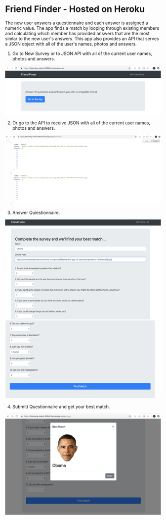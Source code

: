 # Friend Finder - Hosted on Heroku


The new user answers a questionnaire and each answer is assigned a numeric value. The app finds a match by looping through existing members and calculating which member has provided answers that are the most simlar to the new user's answers. This app also provides an API that serves a JSON object with all of the user's names, photos and answers. 


1.  Go to New Survey or to JSON API with all of the current user names, photos and answers.
   

![Results Image](https://github.com/fedevillalp/FriendFinder/blob/master/images/1.png)

2.  Or go to the API to receive JSON with all of the current user names, photos and answers.
   
![Results Image](https://github.com/fedevillalp/FriendFinder/blob/master/images/5.png)

3. Answer Quiestionnaire.
   
![Results Image](https://github.com/fedevillalp/FriendFinder/blob/master/images/2.png)
![Results Image](https://github.com/fedevillalp/FriendFinder/blob/master/images/31.png)


4. Submitt Questionnaire and get your best match.
   
![Results Image](https://github.com/fedevillalp/FriendFinder/blob/master/images/4.png)

